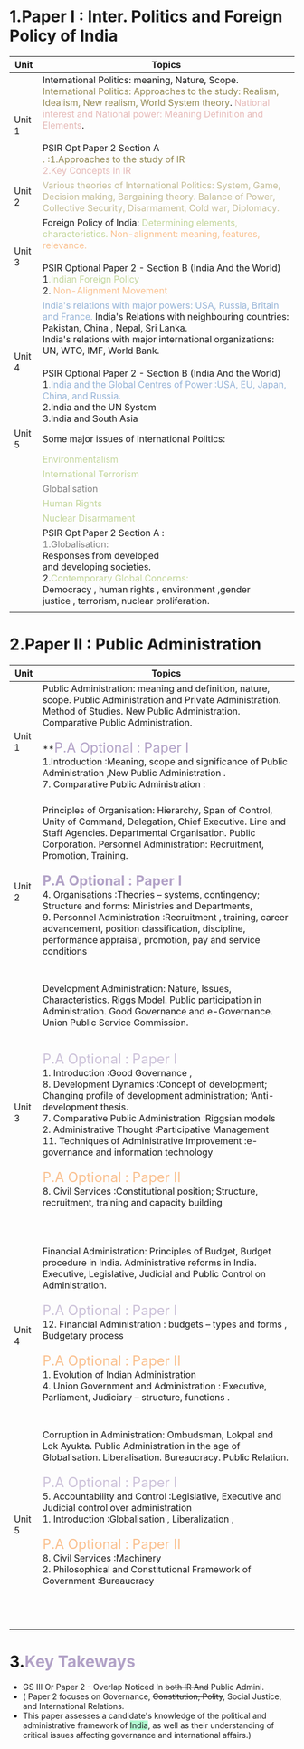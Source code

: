 # 1.Paper I : Inter. Politics and Foreign Policy of India

| Unit   | Topics                                                                                                                                                                                                                                                                                                                                                                                                                                                                                                                                                                  |
| ------ | ----------------------------------------------------------------------------------------------------------------------------------------------------------------------------------------------------------------------------------------------------------------------------------------------------------------------------------------------------------------------------------------------------------------------------------------------------------------------------------------------------------------------------------------------------------------------- |
| Unit 1 | International Politics: meaning, Nature, Scope. <font color="#938953">International Politics: Approaches to the study: </font><font color="#938953">Realism, Idealism, New realism, World System theory</font>. <font color="#e5b9b7">National interest and National power: Meaning Definition and Elements</font>.<br><br>PSIR Opt Paper 2 Section A<br><font color="#938953">. :1.Approaches to the study of IR</font><br>                 <font color="#e5b9b7">2.Key Concepts In IR</font>                                                                          |
| Unit 2 | <font color="#c4bd97">Various theories of International Politics: System, Game, Decision making, Bargaining theory. Balance of Power, Collective Security, Disarmament, Cold war, Diplomacy.</font>                                                                                                                                                                                                                                                                                                                                                                     |
| Unit 3 | Foreign Policy of India: <font color="#c3d69b">Determining elements, characteristics.</font> <font color="#fac08f">Non-alignment: meaning, features, relevance.</font><br><br>PSIR Optional Paper 2 - Section B (India And the World) <br>1<font color="#c3d69b">.Indian Foreign Policy </font><br>2. <font color="#fac08f">Non-Alignment Movement</font>                                                                                                                                                                                                               |
| Unit 4 | <font color="#95b3d7">India's relations with major powers: USA, Russia, Britain and France.         </font>                                           India's Relations with neighbouring countries: Pakistan, China , Nepal, Sri Lanka. <br>India's relations with major international organizations: UN, WTO, IMF, World Bank.<br><br>PSIR Optional Paper 2 - Section B (India And the World) <br>1<font color="#95b3d7">.India and the Global Centres of Power :USA, EU, Japan, China, and Russia.</font><br>2.India and the UN System<br>3.India and South Asia<br> |
| Unit 5 | Some major issues of International Politics:                                                                                                                                                                                                                                                                                                                                                                                                                                                                                                                            |
|        | <font color="#c3d69b">Environmentalism</font>                                                                                                                                                                                                                                                                                                                                                                                                                                                                                                                           |
|        | <font color="#c3d69b">International Terrorism</font>                                                                                                                                                                                                                                                                                                                                                                                                                                                                                                                    |
|        | <font color="#7f7f7f">Globalisation</font>                                                                                                                                                                                                                                                                                                                                                                                                                                                                                                                              |
|        | <font color="#c3d69b">Human Rights</font>                                                                                                                                                                                                                                                                                                                                                                                                                                                                                                                               |
|        | <font color="#c3d69b">Nuclear Disarmament</font>                                                                                                                                                                                                                                                                                                                                                                                                                                                                                                                        |
|        | PSIR Opt Paper 2 Section A :<br><font color="#7f7f7f">1.Globalisation:</font><br>Responses from developed<br>and developing societies.<br>2.<font color="#c3d69b">Contemporary Global Concerns:</font><br>Democracy , human rights , environment ,gender<br>justice , terrorism, nuclear proliferation.                                                                                                                                                                                                                                                                 |
|        |                                                                                                                                                                                                                                                                                                                                                                                                                                                                                                                                                                         |
# 2.Paper II : Public Administration 

| Unit   | Topics                                                                                                                                                                                                                                                                                                                                                                                                                                                                                                                                                                                                                                                                                                                                                                                                                            |
| ------ | --------------------------------------------------------------------------------------------------------------------------------------------------------------------------------------------------------------------------------------------------------------------------------------------------------------------------------------------------------------------------------------------------------------------------------------------------------------------------------------------------------------------------------------------------------------------------------------------------------------------------------------------------------------------------------------------------------------------------------------------------------------------------------------------------------------------------------- |
| Unit 1 | Public Administration: meaning and definition, nature, scope. Public Administration and Private Administration. Method of Studies. New Public Administration. Comparative Public Administration.<br><br>**<font size='5'   color="#b2a2c7">P.A Optional : Paper I</font><br>1.Introduction :Meaning, scope and significance of Public Administration ,New Public Administration .<br>7. Comparative Public Administration :<br><br>                                                                                                                                                                                                                                                                                                                                                                                               |
| Unit 2 | Principles of Organisation: Hierarchy, Span of Control, Unity of Command, Delegation, Chief Executive. Line and Staff Agencies. Departmental Organisation. Public Corporation. Personnel Administration: Recruitment, Promotion, Training.<br><br>**<font size='5'   color="#b2a2c7">P.A Optional : Paper I</font>**<br>4. Organisations :Theories – systems, contingency; Structure and forms: Ministries and Departments,<br>9. Personnel Administration :Recruitment , training, career advancement, position classification, discipline, performance appraisal, promotion, pay and service conditions<br><br><br>                                                                                                                                                                                                             |
| Unit 3 | Development Administration: Nature, Issues, Characteristics. Riggs Model. Public participation in Administration. Good Governance and e-Governance. Union Public Service Commission.<br><br><br><font size=5 color="#ccc1d9">P.A Optional : Paper I</font><br>1. Introduction :Good Governance , <br>8. Development Dynamics :Concept of development; Changing profile of development administration; ‘Anti-development thesis.<br>7. Comparative Public Administration :Riggsian models<br>2. Administrative Thought :Participative Management<br>11. Techniques of Administrative Improvement :e-governance and information technology<br><br><font size=5 color="#fac08f">P.A Optional : Paper II</font><br>8. Civil Services :Constitutional position; Structure, recruitment, training and capacity building<br><br><br><br> |
| Unit 4 | Financial Administration: Principles of Budget, Budget procedure in India. Administrative reforms in India. Executive, Legislative, Judicial and Public Control on Administration.<br><br><font size=5 color="#ccc1d9">P.A Optional : Paper I</font><br>12. Financial Administration : budgets – types and forms , Budgetary process <br><br><font size=5 color="#fac08f">P.A Optional : Paper II</font><br>1. Evolution of Indian Administration<br>4. Union Government and Administration : Executive, Parliament, Judiciary – structure, functions .<br><br><br>                                                                                                                                                                                                                                                               |
| Unit 5 | Corruption in Administration: Ombudsman, Lokpal and Lok Ayukta. Public Administration in the age of Globalisation. Liberalisation. Bureaucracy. Public Relation.<br><br><font size=5 color="#ccc1d9">P.A Optional : Paper I</font><br>5. Accountability and Control :Legislative, Executive and Judicial control over administration<br>1. Introduction :Globalisation , Liberalization , <br><br><font size=5 color="#fac08f">P.A Optional : Paper II</font><br>8. Civil Services :Machinery<br>2. Philosophical and Constitutional Framework of Government :Bureaucracy<br><br><br><br>                                                                                                                                                                                                                                         |
|        |                                                                                                                                                                                                                                                                                                                                                                                                                                                                                                                                                                                                                                                                                                                                                                                                                                   |
|        |                                                                                                                                                                                                                                                                                                                                                                                                                                                                                                                                                                                                                                                                                                                                                                                                                                   |
# 3.<font color="#b2a2c7">Key Takeways </font>

- GS III Or Paper 2  -  Overlap Noticed In ~~both IR And~~ Public Admini. 
- ( Paper 2 focuses on Governance, ~~Constitution, Polity~~, Social Justice, and International Relations. 
- This paper assesses a candidate's knowledge of the political and administrative framework of <span style="background:#affad1">India</span>, as well as their understanding of critical issues affecting governance and international affairs.)
